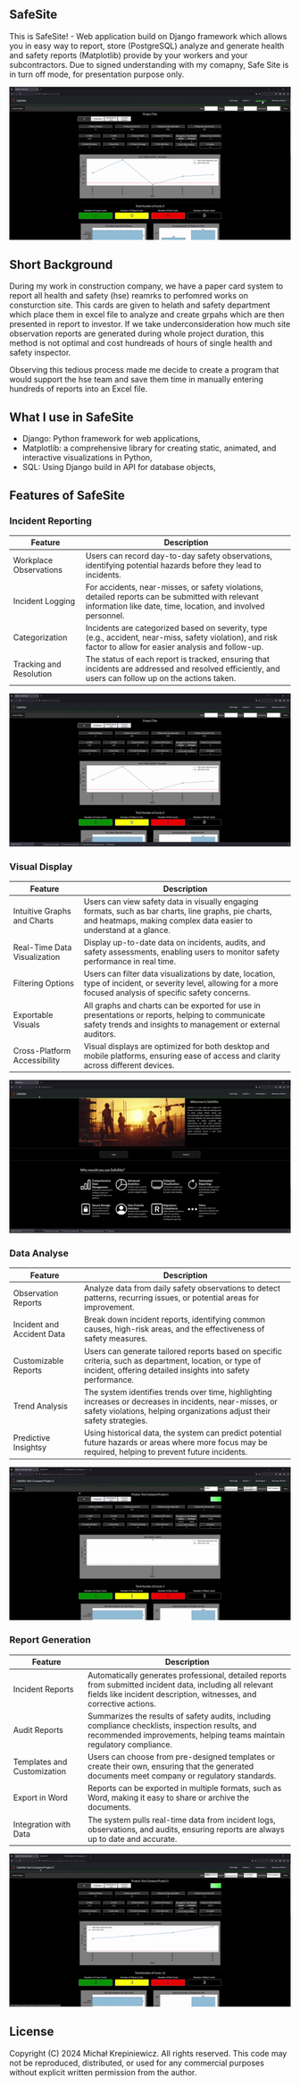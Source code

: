 SafeSite
------------------------------------------------------------------------------------------------------------
This is SafeSite! - Web application build on Django framework which allows you in easy way to report, store (PostgreSQL) analyze and generate health and safety reports (Matplotlib) provide by your workers and your subcontractors. 
Due to signed understanding with my comapny, Safe Site is in turn off mode, for presentation purpose only. 

<div align="center">
  <img src="Gifs/SafeSite-IndexPage-gif.gif" alt="Index Page GIF">
</div>

Short Background
------------------------------------------------------------------------------------------------------------
During my work in construction company, we have a paper card system to report all health and safety (hse) reamrks to perfomred works on consturction site. This cards are given to helath and safety department which place them in excel file to analyze and create grpahs which are then presented in report to investor.
If we take underconsideration how much site observation reports are generated during whole project duration, this method is not optimal and cost hundreads of hours of single health and safety inspector. 

Observing this tedious process made me decide to create a program that would support the hse team and save them time in manually entering hundreds of reports into an Excel file. 

What I use in SafeSite
------------------------------------------------------------------------------------------------------------
* Django: Python framework for web applications,
* Matplotlib: a comprehensive library for creating static, animated, and interactive visualizations in Python,
* SQL: Using Django build in API for database objects,

Features of SafeSite
------------------------------------------------------------------------------------------------------------
### Incident Reporting
| **Feature**            | **Description**                                                                                                      |
|-------------------------|---------------------------------------------------------------------------------------------------------------------|
| Workplace Observations  | Users can record day-to-day safety observations, identifying potential hazards before they lead to incidents.       |
| Incident Logging        | For accidents, near-misses, or safety violations, detailed reports can be submitted with relevant information like date, time, location, and involved personnel. |
| Categorization          | Incidents are categorized based on severity, type (e.g., accident, near-miss, safety violation), and risk factor to allow for easier analysis and follow-up. |
| Tracking and Resolution | The status of each report is tracked, ensuring that incidents are addressed and resolved efficiently, and users can follow up on the actions taken. |
<div align="center">
  <img src="Gifs/SafeSite-FeaturesPage-ObservationReport.gif" alt="Index Page GIF">
</div>


### Visual Display
| **Feature**            | **Description**                                                                                                     |
|-------------------------|---------------------------------------------------------------------------------------------------------------------|
| Intuitive Graphs and Charts  |Users can view safety data in visually engaging formats, such as bar charts, line graphs, pie charts, and heatmaps, making complex data easier to understand at a glance.|
| Real-Time Data Visualization |Display up-to-date data on incidents, audits, and safety assessments, enabling users to monitor safety performance in real time.|
| Filtering Options            |Users can filter data visualizations by date, location, type of incident, or severity level, allowing for a more focused analysis of specific safety concerns.|
| Exportable Visuals           |All graphs and charts can be exported for use in presentations or reports, helping to communicate safety trends and insights to management or external auditors.|
| Cross-Platform Accessibility |Visual displays are optimized for both desktop and mobile platforms, ensuring ease of access and clarity across different devices.|

<div align="center">
  <img src="Gifs/SafeSite-FeaturesPage-VisualDisplay.gif" alt="Index Page GIF">
</div>

### Data Analyse
| **Feature**            | **Description**                                                                                                     |
|-------------------------|---------------------------------------------------------------------------------------------------------------------|
| Observation Reports           |Analyze data from daily safety observations to detect patterns, recurring issues, or potential areas for improvement.|
| Incident and Accident Data    |Break down incident reports, identifying common causes, high-risk areas, and the effectiveness of safety measures.|
| Customizable Reports          |Users can generate tailored reports based on specific criteria, such as department, location, or type of incident, offering detailed insights into safety performance.|
| Trend Analysis                |The system identifies trends over time, highlighting increases or decreases in incidents, near-misses, or safety violations, helping organizations adjust their safety strategies.|
| Predictive Insightsy          |Using historical data, the system can predict potential future hazards or areas where more focus may be required, helping to prevent future incidents.|

<div align="center">
  <img src="Gifs/SafeSite-FeaturesPage-DataAnalyze.gif" alt="Index Page GIF">
</div>


### Report Generation
| **Feature**            | **Description**                                                                                                     |
|-------------------------|---------------------------------------------------------------------------------------------------------------------|
| Incident Reports             |Automatically generates professional, detailed reports from submitted incident data, including all relevant fields like incident description, witnesses, and corrective actions.|
| Audit Reports                |Summarizes the results of safety audits, including compliance checklists, inspection results, and recommended improvements, helping teams maintain regulatory compliance.|
| Templates and Customization  |Users can choose from pre-designed templates or create their own, ensuring that the generated documents meet company or regulatory standards.|
| Export in Word               |Reports can be exported in multiple formats, such as Word, making it easy to share or archive the documents.|
| Integration with Data        |The system pulls real-time data from incident logs, observations, and audits, ensuring reports are always up to date and accurate.|

<div align="center">
  <img src="Gifs/SafeSite-FeaturesPage-DocumentGeneration.gif" alt="Index Page GIF">
</div>

License
------------------------------------------------------------------------------------------------------------
Copyright (C) 2024 Michał Krepiniewicz. All rights reserved.
This code may not be reproduced, distributed, or used for any commercial purposes without explicit written permission from the author.
